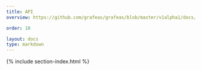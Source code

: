 ```yaml
---
title: API
overview: https://github.com/grafeas/grafeas/blob/master/v1alpha1/docs/GrafeasApi.md

order: 10

layout: docs
type: markdown
---
```


{% include section-index.html %}
